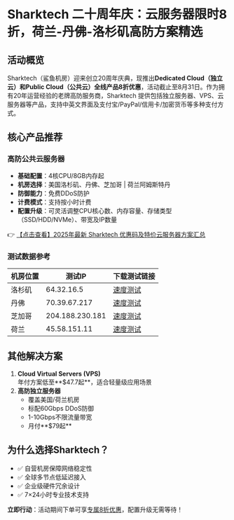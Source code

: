 # Sharktech 二十周年庆：云服务器限时8折，荷兰-丹佛-洛杉矶高防方案精选

## 活动概览
Sharktech（鲨鱼机房）迎来创立20周年庆典，现推出**Dedicated Cloud（独立云）**和**Public Cloud（公共云）**全线产品**8折优惠**，活动截止至8月31日。作为拥有20年运营经验的老牌高防服务商，Sharktech 提供包括独立服务器、VPS、云服务器等产品，支持中英文界面及支付宝/PayPal/信用卡/加密货币等多种支付方式。

## 核心产品推荐
### 高防公共云服务器
- **基础配置**：4核CPU/8GB内存起
- **机房选择**：美国洛杉矶、丹佛、芝加哥 | 荷兰阿姆斯特丹
- **防御能力**：免费DDoS防护
- **计费模式**：支持按小时计费
- **配置升级**：可灵活调整CPU核心数、内存容量、存储类型（SSD/HDD/NVMe）、带宽及IP数量

👉 [【点击查看】2025年最新 Sharktech 优惠码及特价云服务器方案汇总](https://bit.ly/Sharktech)

### 测试数据参考
| 机房位置   | 测试IP         | 下载测试链接                     |
|------------|----------------|----------------------------------|
| 洛杉矶     | 64.32.16.5     | [速度测试](https://bit.ly/Sharktech) |
| 丹佛       | 70.39.67.217   | [速度测试](https://bit.ly/Sharktech) |
| 芝加哥     | 204.188.230.181| [速度测试](https://bit.ly/Sharktech) |
| 荷兰       | 45.58.151.11   | [速度测试](https://bit.ly/Sharktech) |

## 其他解决方案
1. **Cloud Virtual Servers (VPS)**  
   年付方案低至**$47.7起**，适合轻量级应用场景
2. **高防独立服务器**  
   - 覆盖美国/荷兰机房
   - 标配60Gbps DDoS防御
   - 1-10Gbps不限流量带宽
   - 月付**$79起**

## 为什么选择Sharktech？
- ✅ 自营机房保障网络稳定性
- ✅ 全球多节点低延迟接入
- ✅ 企业级硬件冗余设计
- ✅ 7×24小时专业技术支持

**立即行动**：活动期间下单可享[专属8折优惠](https://bit.ly/Sharktech)，配置升级无需等待！